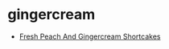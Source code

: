 # gingercream

 * [Fresh Peach And Gingercream Shortcakes](index/f/fresh-peach-and-gingercream-shortcakes-242968.json)
